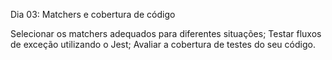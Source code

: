 Dia 03: Matchers e cobertura de código


Selecionar os matchers adequados para diferentes situações;
Testar fluxos de exceção utilizando o Jest;
Avaliar a cobertura de testes do seu código.